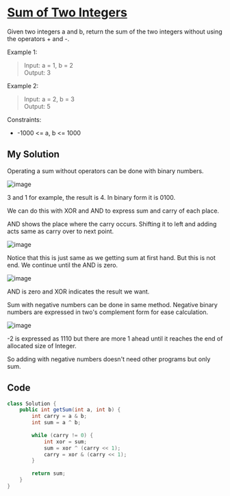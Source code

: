 # [Sum of Two Integers](https://leetcode.com/problems/sum-of-two-integers/)
Given two integers a and b, return the sum of the two integers without using the operators + and -.

 

Example 1:

>Input: a = 1, b = 2<br/>
>Output: 3<br/>

Example 2:

>Input: a = 2, b = 3<br/>
>Output: 5<br/>
 

Constraints:

- -1000 <= a, b <= 1000

## My Solution
Operating a sum without operators can be done with binary numbers.

![image](https://github.com/Goldbar97/Study/assets/100333239/f1fce9c9-2d0d-48b2-ba96-ba9d71dee574)


3 and 1 for example, the result is 4. In binary form it is 0100.

We can do this with XOR and AND to express sum and carry of each place.

AND shows the place where the carry occurs. Shifting it to left and adding acts same as carry over to next point.

![image](https://github.com/Goldbar97/Study/assets/100333239/cb6dad88-9074-45eb-b373-2e581220592a)

Notice that this is just same as we getting sum at first hand. But this is not end. We continue until the AND is zero.

![image](https://github.com/Goldbar97/Study/assets/100333239/b5a18b1f-f922-4624-9aa3-4bc076223129)

AND is zero and XOR indicates the result we want.

Sum with negative numbers can be done in same method. Negative binary numbers are expressed in two's complement form for ease calculation.

![image](https://github.com/Goldbar97/Study/assets/100333239/8e76292d-f987-42bb-9daa-0bed7b315fb6)

-2 is expressed as 1110 but there are more 1 ahead until it reaches the end of allocated size of Integer.

So adding with negative numbers doesn't need other programs but only sum.

## Code
```java
class Solution {
    public int getSum(int a, int b) {
        int carry = a & b;
        int sum = a ^ b;
        
        while (carry != 0) {
            int xor = sum;
            sum = xor ^ (carry << 1);
            carry = xor & (carry << 1);
        }
        
        return sum;
    }
}
```
